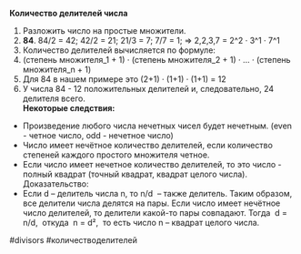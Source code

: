 **Количество делителей числа**
1. Разложить число на простые множители.
2. **84**. 84/2 = 42; 42/2 = 21; 21/3 = 7; 7/7 = 1; => 2,2,3,7 = 2^2 · 3^1 · 7^1 
3. Количество делителей вычисляется по формуле:
4. (степень множителя_1 + 1) · (степень множителя_2 + 1) · … · (степень множителя_n + 1)
5. Для 84 в нашем примере это (2+1) · (1+1) · (1+1) = 12
6. У числа 84 - 12 положительных делителей и, следовательно, 24 делителя всего.
<br>**Некоторые следствия:**
- Произведение любого числа нечетных чисел будет нечетным. (even - четное число, odd - нечетное число)
- Число имеет нечётное количество делителей, если количество степеней каждого простого множителя четное.
- Если число имеет нечетное количество делителей, то это число - полный квадрат (точный квадрат, квадрат целого числа). Доказательство:
- Если d – делитель числа n, то n/d  – также делитель. Таким образом, все делители числа делятся на пары. Если число имеет нечётное число делителей, то делители какой-то пары совпадают. Тогда  d = n/d,  откуда  n = d²,  то есть число n – квадрат целого числа.

#divisors #количестводелителей